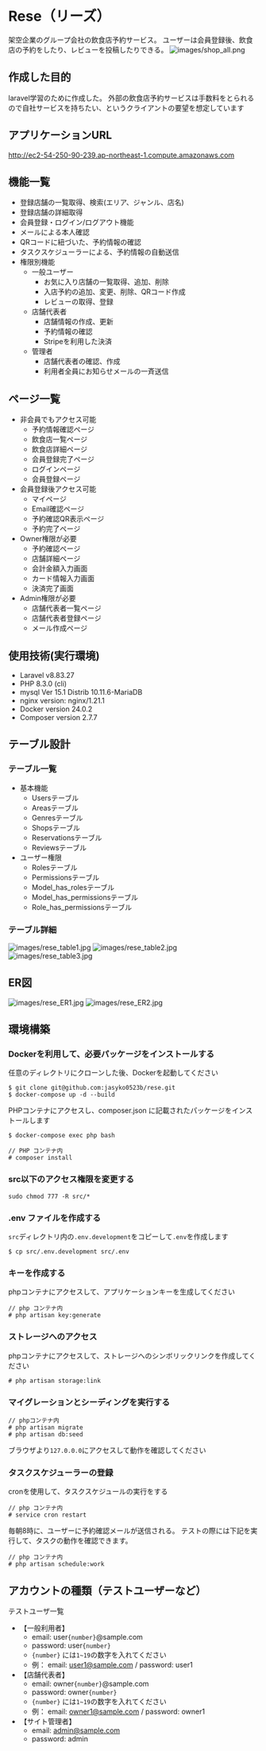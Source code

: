 # Rese（リーズ）
架空企業のグループ会社の飲食店予約サービス。
ユーザーは会員登録後、飲食店の予約をしたり、レビューを投稿したりできる。
![images/shop_all.png](/images/shop_all.png)

## 作成した目的
laravel学習のために作成した。
外部の飲食店予約サービスは手数料をとられるので自社サービスを持ちたい、というクライアントの要望を想定しています

## アプリケーションURL
http://ec2-54-250-90-239.ap-northeast-1.compute.amazonaws.com

## 機能一覧
- 登録店舗の一覧取得、検索(エリア、ジャンル、店名)
- 登録店舗の詳細取得
- 会員登録・ログイン/ログアウト機能
- メールによる本人確認
- QRコードに紐づいた、予約情報の確認
- タスクスケジューラーによる、予約情報の自動送信
- 権限別機能
    - 一般ユーザー
        - お気に入り店舗の一覧取得、追加、削除
        - 入店予約の追加、変更、削除、QRコード作成
        - レビューの取得、登録
    - 店舗代表者
        - 店舗情報の作成、更新
        - 予約情報の確認
        - Stripeを利用した決済
    - 管理者
        - 店舗代表者の確認、作成
        - 利用者全員にお知らせメールの一斉送信

## ページ一覧
- 非会員でもアクセス可能
	- 予約情報確認ページ
	- 飲食店一覧ページ
	- 飲食店詳細ページ
	- 会員登録完了ページ
	- ログインページ
	- 会員登録ページ
- 会員登録後アクセス可能
	- マイページ
	- Email確認ページ
	- 予約確認QR表示ページ
	- 予約完了ページ
- Owner権限が必要
	- 予約確認ページ
	- 店舗詳細ページ
	- 会計金額入力画面
	- カード情報入力画面
	- 決済完了画面
- Admin権限が必要
	- 店舗代表者一覧ページ
	- 店舗代表者登録ページ
	- メール作成ページ

## 使用技術(実行環境)
- Laravel v8.83.27
- PHP 8.3.0 (cli)
- mysql  Ver 15.1 Distrib 10.11.6-MariaDB
- nginx version: nginx/1.21.1
- Docker version 24.0.2
- Composer version 2.7.7

## テーブル設計
### テーブル一覧
- 基本機能
    - Usersテーブル
    - Areasテーブル
    - Genresテーブル
    - Shopsテーブル
    - Reservationsテーブル
    - Reviewsテーブル
- ユーザー権限
    - Rolesテーブル
    - Permissionsテーブル
    - Model_has_rolesテーブル
    - Model_has_permissionsテーブル
    - Role_has_permissionsテーブル
### テーブル詳細
![images/rese_table1.jpg](/images/rese_table1.jpg)
![images/rese_table2.jpg](/images/rese_table2.jpg)
![images/rese_table3.jpg](/images/rese_table3.jpg)

## ER図
![images/rese_ER1.jpg](/images/rese_ER1.jpg)
![images/rese_ER2.jpg](/images/rese_ER2.jpg)

## 環境構築
### Dockerを利用して、必要パッケージをインストールする
任意のディレクトリにクローンした後、Dockerを起動してください
```
$ git clone git@github.com:jasyko0523b/rese.git
$ docker-compose up -d --build
```
PHPコンテナにアクセスし、composer.json に記載されたパッケージをインストールします
```
$ docker-compose exec php bash
```
```
// PHP コンテナ内
# composer install
```
### src以下のアクセス権限を変更する
```
sudo chmod 777 -R src/*
```

### .env ファイルを作成する
`src`ディレクトリ内の`.env.development`をコピーして`.env`を作成します
```
$ cp src/.env.development src/.env
```
### キーを作成する
phpコンテナにアクセスして、アプリケーションキーを生成してください
```
// php コンテナ内
# php artisan key:generate
```
### ストレージへのアクセス
phpコンテナにアクセスして、ストレージへのシンボリックリンクを作成してください
```
# php artisan storage:link
```
### マイグレーションとシーディングを実行する
```
// phpコンテナ内
# php artisan migrate
# php artisan db:seed
```
ブラウザより`127.0.0.0`にアクセスして動作を確認してください
### タスクスケジューラーの登録
cronを使用して、タスクスケジュールの実行をする
```
// php コンテナ内
# service cron restart
```
毎朝8時に、ユーザーに予約確認メールが送信される。
テストの際には下記を実行して、タスクの動作を確認できます。
```
// php コンテナ内
# php artisan schedule:work
```
## アカウントの種類（テストユーザーなど）
テストユーザ一覧
- 【一般利用者】
    - email: user`{number}`@sample.com
    - password: user`{number}`
    - `{number}` には`1~19`の数字を入れてください
    - 例： email: user1@sample.com / password:  user1
- 【店舗代表者】
    - email: owner`{number}`@sample.com
    - password: owner`{number}`
    - `{number}` には`1~19`の数字を入れてください
    - 例： email: owner1@sample.com / password:  owner1
- 【サイト管理者】
    - email: admin@sample.com
    - password: admin
